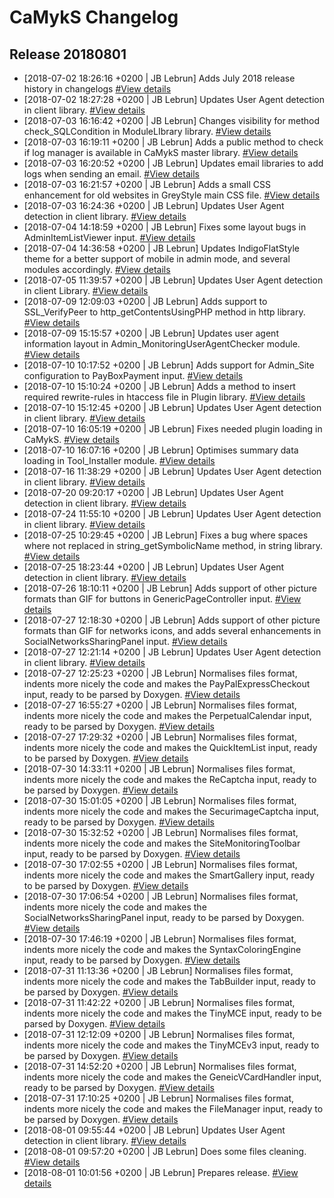 # CaMykS Changelog
## Release 20180801

* [2018-07-02 18:26:16 +0200 | JB Lebrun] Adds July 2018 release history in changelogs [#View details](https://github.com/Dj1b/CaMykS/commit/db98cbd67395df15f117ba392916c117c6ca81e1)
* [2018-07-02 18:27:28 +0200 | JB Lebrun] Updates User Agent detection in client library. [#View details](https://github.com/Dj1b/CaMykS/commit/1f0938948d4b8e251900fe52f9a4da461abff7c0)
* [2018-07-03 16:16:42 +0200 | JB Lebrun] Changes visibility for method check_SQLCondition in ModuleLIbrary library. [#View details](https://github.com/Dj1b/CaMykS/commit/32dc8f672feeb5c02dbac2e51585d634a2b127cc)
* [2018-07-03 16:19:11 +0200 | JB Lebrun] Adds a public method to check if log manager is available in CaMykS master library. [#View details](https://github.com/Dj1b/CaMykS/commit/919f0c7daf0c5c35c25ec9c2b7542c9e284f5686)
* [2018-07-03 16:20:52 +0200 | JB Lebrun] Updates email libraries to add logs when sending an email. [#View details](https://github.com/Dj1b/CaMykS/commit/007e6350c5024616b6df6c3604f4ccf1629d3e1a)
* [2018-07-03 16:21:57 +0200 | JB Lebrun] Adds a small CSS enhancement for old websites in GreyStyle main CSS file. [#View details](https://github.com/Dj1b/CaMykS/commit/504556eec1773893529fe46859743622ae41f4f8)
* [2018-07-03 16:24:36 +0200 | JB Lebrun] Updates User Agent detection in client library. [#View details](https://github.com/Dj1b/CaMykS/commit/24d5d71b4b60806baaca90c4b4ef8e5af29a5ad7)
* [2018-07-04 14:18:59 +0200 | JB Lebrun] Fixes some layout bugs in AdminItemListViewer input. [#View details](https://github.com/Dj1b/CaMykS/commit/d933a26221c8c24da30f10f21d550def7952f807)
* [2018-07-04 14:36:58 +0200 | JB Lebrun] Updates IndigoFlatStyle theme for a better support of mobile in admin mode, and several modules accordingly. [#View details](https://github.com/Dj1b/CaMykS/commit/8e28681cbb96f4573dc82ecd55bdf61092edd6fc)
* [2018-07-05 11:39:57 +0200 | JB Lebrun] Updates User Agent detection in client Library. [#View details](https://github.com/Dj1b/CaMykS/commit/8305d433a943ff35341c74a4732595f7122f6b7c)
* [2018-07-09 12:09:03 +0200 | JB Lebrun] Adds support to SSL_VerifyPeer to http_getContentsUsingPHP method in http library. [#View details](https://github.com/Dj1b/CaMykS/commit/4384edfac407f8b7b7daed8bde116bea7fb17b42)
* [2018-07-09 15:15:57 +0200 | JB Lebrun] Updates user agent information layout in Admin_MonitoringUserAgentChecker module. [#View details](https://github.com/Dj1b/CaMykS/commit/2ee2bd945448659d889ad0eff7c74cbb9b6a3565)
* [2018-07-10 10:17:52 +0200 | JB Lebrun] Adds support for Admin_Site configuration to PayBoxPayment input. [#View details](https://github.com/Dj1b/CaMykS/commit/8a80dea6e01fcfc908da52e802f86fc73c5cf984)
* [2018-07-10 15:10:24 +0200 | JB Lebrun] Adds a method to insert required rewrite-rules in htaccess file in Plugin library. [#View details](https://github.com/Dj1b/CaMykS/commit/74ef44ee797670e294a63bfac0ec7dd9035472d8)
* [2018-07-10 15:12:45 +0200 | JB Lebrun] Updates User Agent detection in client library. [#View details](https://github.com/Dj1b/CaMykS/commit/d88699239731bb5de43fccf376630817ebf7caf4)
* [2018-07-10 16:05:19 +0200 | JB Lebrun] Fixes needed plugin loading in CaMykS. [#View details](https://github.com/Dj1b/CaMykS/commit/033f3d9486ce34dea55d3689aa0adbbf26b6e3a5)
* [2018-07-10 16:07:16 +0200 | JB Lebrun] Optimises summary data loading in Tool_Installer module. [#View details](https://github.com/Dj1b/CaMykS/commit/224a3c153a98ed7dea6133aae00e6ce3e0469cc1)
* [2018-07-16 11:38:29 +0200 | JB Lebrun] Updates User Agent detection in client library. [#View details](https://github.com/Dj1b/CaMykS/commit/34c0a619377cedf8e628d6962d65e2bfac106337)
* [2018-07-20 09:20:17 +0200 | JB Lebrun] Updates User Agent detection in client library. [#View details](https://github.com/Dj1b/CaMykS/commit/b453fcf8f8c730e0057b0082d34e92e5db58c1aa)
* [2018-07-24 11:55:10 +0200 | JB Lebrun] Updates User Agent detection in client library. [#View details](https://github.com/Dj1b/CaMykS/commit/74d4de78aeb01c45bba3f7e17f744dbf335b40bb)
* [2018-07-25 10:29:45 +0200 | JB Lebrun] Fixes a bug where spaces where not replaced in string_getSymbolicName method, in string library. [#View details](https://github.com/Dj1b/CaMykS/commit/25002e643d1882bb2ca38dd613a7bffa5464a60e)
* [2018-07-25 18:23:44 +0200 | JB Lebrun] Updates User Agent detection in client library. [#View details](https://github.com/Dj1b/CaMykS/commit/de9402ba5f6c3efce3d412f4468fae5a327a67a0)
* [2018-07-26 18:10:11 +0200 | JB Lebrun] Adds support of other picture formats than GIF for buttons in GenericPageController input. [#View details](https://github.com/Dj1b/CaMykS/commit/6ecc2251f0045342f44b973612c9b2d33181bceb)
* [2018-07-27 12:18:30 +0200 | JB Lebrun] Adds support of other picture formats than GIF for networks icons, and adds several enhancements in SocialNetworksSharingPanel input. [#View details](https://github.com/Dj1b/CaMykS/commit/e91a0145e858442edf0d4e3c05252d298dc3cedd)
* [2018-07-27 12:21:14 +0200 | JB Lebrun] Updates User Agent detection in client library. [#View details](https://github.com/Dj1b/CaMykS/commit/8c29ba9b1cf9768e7da0c3e34147a56f674c96cc)
* [2018-07-27 12:25:23 +0200 | JB Lebrun] Normalises files format, indents more nicely the code and makes the PayPalExpressCheckout input, ready to be parsed by Doxygen. [#View details](https://github.com/Dj1b/CaMykS/commit/5d89cd964e6802fe1d5ffdc299d99c2e63b931f2)
* [2018-07-27 16:55:27 +0200 | JB Lebrun] Normalises files format, indents more nicely the code and makes the PerpetualCalendar input, ready to be parsed by Doxygen. [#View details](https://github.com/Dj1b/CaMykS/commit/2ea316e824abc1798dc92e4ee0019e3102066a83)
* [2018-07-27 17:29:32 +0200 | JB Lebrun] Normalises files format, indents more nicely the code and makes the QuickItemList input, ready to be parsed by Doxygen. [#View details](https://github.com/Dj1b/CaMykS/commit/8825d543b804daad531dc329d4bf9803e07a2bb4)
* [2018-07-30 14:33:11 +0200 | JB Lebrun] Normalises files format, indents more nicely the code and makes the ReCaptcha input, ready to be parsed by Doxygen. [#View details](https://github.com/Dj1b/CaMykS/commit/1d4f5095b657fea6f3635d929423b65dd173a3bf)
* [2018-07-30 15:01:05 +0200 | JB Lebrun] Normalises files format, indents more nicely the code and makes the SecurimageCaptcha input, ready to be parsed by Doxygen. [#View details](https://github.com/Dj1b/CaMykS/commit/06f03a1ab5f8a434e9c46d3fa1d5c8360dfe19c7)
* [2018-07-30 15:32:52 +0200 | JB Lebrun] Normalises files format, indents more nicely the code and makes the SiteMonitoringToolbar input, ready to be parsed by Doxygen. [#View details](https://github.com/Dj1b/CaMykS/commit/8729743128929c1402e37cf94a4d714a4f5c3ad0)
* [2018-07-30 17:02:55 +0200 | JB Lebrun] Normalises files format, indents more nicely the code and makes the SmartGallery input, ready to be parsed by Doxygen. [#View details](https://github.com/Dj1b/CaMykS/commit/18ef150ead3ae1dc37906f6b8d27079d31e66208)
* [2018-07-30 17:06:54 +0200 | JB Lebrun] Normalises files format, indents more nicely the code and makes the SocialNetworksSharingPanel input, ready to be parsed by Doxygen. [#View details](https://github.com/Dj1b/CaMykS/commit/88bdc73c795c099908b5d9b0cae9a050b07f2edc)
* [2018-07-30 17:46:19 +0200 | JB Lebrun] Normalises files format, indents more nicely the code and makes the SyntaxColoringEngine input, ready to be parsed by Doxygen. [#View details](https://github.com/Dj1b/CaMykS/commit/2ba0ce6f726bee8edd6a4080a517e0a63339295c)
* [2018-07-31 11:13:36 +0200 | JB Lebrun] Normalises files format, indents more nicely the code and makes the TabBuilder input, ready to be parsed by Doxygen. [#View details](https://github.com/Dj1b/CaMykS/commit/5230cb2c5e0bd818f8e665b62a297af83d36b899)
* [2018-07-31 11:42:22 +0200 | JB Lebrun] Normalises files format, indents more nicely the code and makes the TinyMCE input, ready to be parsed by Doxygen. [#View details](https://github.com/Dj1b/CaMykS/commit/7ef379c808eb0f47ad20eb107c381f82efaba504)
* [2018-07-31 12:12:09 +0200 | JB Lebrun] Normalises files format, indents more nicely the code and makes the TinyMCEv3 input, ready to be parsed by Doxygen. [#View details](https://github.com/Dj1b/CaMykS/commit/3d85dc04877524e7a9635597c012b98ebf650152)
* [2018-07-31 14:52:20 +0200 | JB Lebrun] Normalises files format, indents more nicely the code and makes the GeneicVCardHandler input, ready to be parsed by Doxygen. [#View details](https://github.com/Dj1b/CaMykS/commit/b054622911a1a6e56267ff054aaf24bb7fc22b8b)
* [2018-07-31 17:10:25 +0200 | JB Lebrun] Normalises files format, indents more nicely the code and makes the FileManager input, ready to be parsed by Doxygen. [#View details](https://github.com/Dj1b/CaMykS/commit/31670a2cf879110fc924d112e28ca649a2ff8a78)
* [2018-08-01 09:55:44 +0200 | JB Lebrun] Updates User Agent detection in client library. [#View details](https://github.com/Dj1b/CaMykS/commit/d509a7b523d8851af20b8f6074e458b62fa2cd5a)
* [2018-08-01 09:57:20 +0200 | JB Lebrun] Does some files cleaning. [#View details](https://github.com/Dj1b/CaMykS/commit/a345dc65386e0f0b7c20aeed8634685ff65c9814)
* [2018-08-01 10:01:56 +0200 | JB Lebrun] Prepares release. [#View details](https://github.com/Dj1b/CaMykS/commit/27a6e8688be15fff1491c3e057b859cb4e7acf79)
